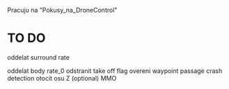 Pracuju na "Pokusy_na_DroneControl"

# TO DO
oddelat surround rate

oddelat body rate_0
odstranit take off flag
overeni waypoint passage
crash detection
otocit osu Z (optional)
MMO
